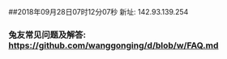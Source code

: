 ##2018年09月28日07时12分07秒 新址: 142.93.139.254
### 兔友常见问题及解答: https://github.com/wanggonging/d/blob/w/FAQ.md
